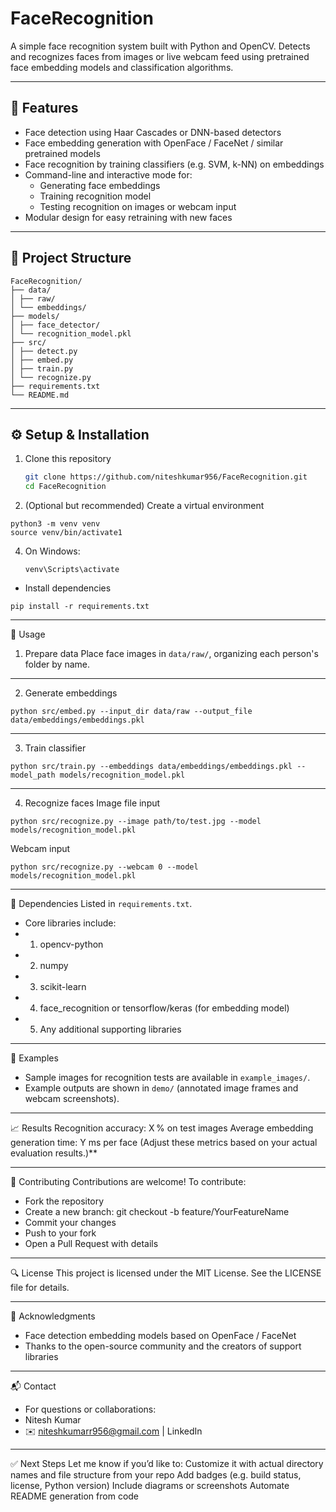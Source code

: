# FaceRecognition

A simple face recognition system built with Python and OpenCV. Detects and recognizes faces from images or live webcam feed using pretrained face embedding models and classification algorithms.

---

## 🚀 Features

- Face detection using Haar Cascades or DNN-based detectors  
- Face embedding generation with OpenFace / FaceNet / similar pretrained models  
- Face recognition by training classifiers (e.g. SVM, k-NN) on embeddings  
- Command-line and interactive mode for:
  - Generating face embeddings
  - Training recognition model
  - Testing recognition on images or webcam input  
- Modular design for easy retraining with new faces

---

## 📁 Project Structure
```
FaceRecognition/
├── data/
│ ├── raw/
│ └── embeddings/
├── models/
│ ├── face_detector/
│ └── recognition_model.pkl
├── src/
│ ├── detect.py
│ ├── embed.py
│ ├── train.py
│ └── recognize.py
├── requirements.txt
└── README.md
```
---

## ⚙️ Setup & Installation

1. Clone this repository  
   ```bash
   git clone https://github.com/niteshkumar956/FaceRecognition.git
   cd FaceRecognition
2. (Optional but recommended) Create a virtual environment
```
python3 -m venv venv
source venv/bin/activate1
```
4. On Windows:
   ```
   venv\Scripts\activate
    ```
- Install dependencies
```
pip install -r requirements.txt
```
---
🧠 Usage
1. Prepare data
   Place face images in ```data/raw/```, organizing each person's folder by name.
---
2. Generate embeddings
```
python src/embed.py --input_dir data/raw --output_file data/embeddings/embeddings.pkl
```
---
3. Train classifier
```
python src/train.py --embeddings data/embeddings/embeddings.pkl --model_path models/recognition_model.pkl
```
---
4. Recognize faces
Image file input
```
python src/recognize.py --image path/to/test.jpg --model models/recognition_model.pkl
```
Webcam input
```
python src/recognize.py --webcam 0 --model models/recognition_model.pkl
```
---

🧩 Dependencies
Listed in ```requirements.txt```.
- Core libraries include:
- 1. opencv-python
- 2. numpy
- 3. scikit-learn
- 4. face_recognition or tensorflow/keras (for embedding model)
- 5. Any additional supporting libraries

---
📂 Examples
- Sample images for recognition tests are available in ```example_images/```.
- Example outputs are shown in ```demo/``` (annotated image frames and webcam screenshots).

---
📈 Results
Recognition accuracy: X % on test images
Average embedding generation time: Y ms per face
(Adjust these metrics based on your actual evaluation results.)**

---
📝 Contributing
Contributions are welcome! To contribute:
- Fork the repository
- Create a new branch: git checkout -b feature/YourFeatureName
- Commit your changes
- Push to your fork
- Open a Pull Request with details

---
🔍 License
This project is licensed under the MIT License. See the LICENSE file for details.

---
🙏 Acknowledgments
- Face detection embedding models based on OpenFace / FaceNet
- Thanks to the open-source community and the creators of support libraries

---
📬 Contact
- For questions or collaborations:
- Nitesh Kumar
- ✉️ niteshkumarr956@gmail.com | LinkedIn

---
✅ Next Steps
Let me know if you’d like to:
Customize it with actual directory names and file structure from your repo
Add badges (e.g. build status, license, Python version)
Include diagrams or screenshots
Automate README generation from code
